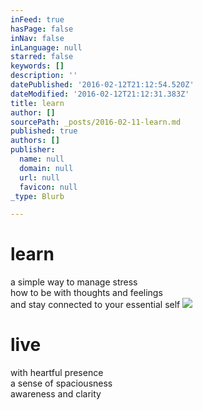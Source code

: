 ```yaml
---
inFeed: true
hasPage: false
inNav: false
inLanguage: null
starred: false
keywords: []
description: ''
datePublished: '2016-02-12T21:12:54.520Z'
dateModified: '2016-02-12T21:12:31.383Z'
title: learn
author: []
sourcePath: _posts/2016-02-11-learn.md
published: true
authors: []
publisher:
  name: null
  domain: null
  url: null
  favicon: null
_type: Blurb

---
```

# learn

a simple way to manage stress  
how to be with thoughts and feelings  
and  stay connected to your essential self
![](https://the-grid-user-content.s3-us-west-2.amazonaws.com/4ed92b28-e283-4b73-b04d-740db960ac1e.jpg)

# live

with heartful presence  
a sense of spaciousness  
awareness and clarity